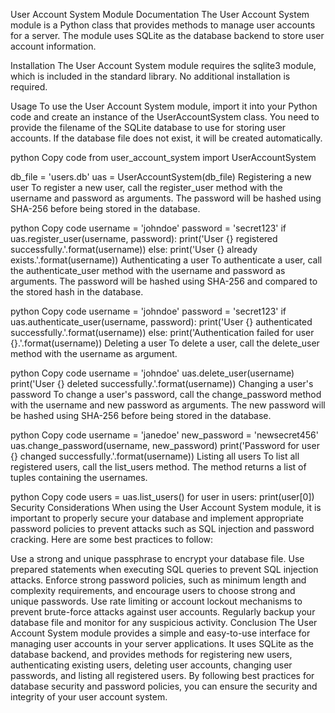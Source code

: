 User Account System Module Documentation
The User Account System module is a Python class that provides methods to manage user accounts for a server. The module uses SQLite as the database backend to store user account information.

Installation
The User Account System module requires the sqlite3 module, which is included in the standard library. No additional installation is required.

Usage
To use the User Account System module, import it into your Python code and create an instance of the UserAccountSystem class. You need to provide the filename of the SQLite database to use for storing user accounts. If the database file does not exist, it will be created automatically.

python
Copy code
from user_account_system import UserAccountSystem

db_file = 'users.db'
uas = UserAccountSystem(db_file)
Registering a new user
To register a new user, call the register_user method with the username and password as arguments. The password will be hashed using SHA-256 before being stored in the database.

python
Copy code
username = 'johndoe'
password = 'secret123'
if uas.register_user(username, password):
    print('User {} registered successfully.'.format(username))
else:
    print('User {} already exists.'.format(username))
Authenticating a user
To authenticate a user, call the authenticate_user method with the username and password as arguments. The password will be hashed using SHA-256 and compared to the stored hash in the database.

python
Copy code
username = 'johndoe'
password = 'secret123'
if uas.authenticate_user(username, password):
    print('User {} authenticated successfully.'.format(username))
else:
    print('Authentication failed for user {}.'.format(username))
Deleting a user
To delete a user, call the delete_user method with the username as argument.

python
Copy code
username = 'johndoe'
uas.delete_user(username)
print('User {} deleted successfully.'.format(username))
Changing a user's password
To change a user's password, call the change_password method with the username and new password as arguments. The new password will be hashed using SHA-256 before being stored in the database.

python
Copy code
username = 'janedoe'
new_password = 'newsecret456'
uas.change_password(username, new_password)
print('Password for user {} changed successfully.'.format(username))
Listing all users
To list all registered users, call the list_users method. The method returns a list of tuples containing the usernames.

python
Copy code
users = uas.list_users()
for user in users:
    print(user[0])
Security Considerations
When using the User Account System module, it is important to properly secure your database and implement appropriate password policies to prevent attacks such as SQL injection and password cracking. Here are some best practices to follow:

Use a strong and unique passphrase to encrypt your database file.
Use prepared statements when executing SQL queries to prevent SQL injection attacks.
Enforce strong password policies, such as minimum length and complexity requirements, and encourage users to choose strong and unique passwords.
Use rate limiting or account lockout mechanisms to prevent brute-force attacks against user accounts.
Regularly backup your database file and monitor for any suspicious activity.
Conclusion
The User Account System module provides a simple and easy-to-use interface for managing user accounts in your server applications. It uses SQLite as the database backend, and provides methods for registering new users, authenticating existing users, deleting user accounts, changing user passwords, and listing all registered users. By following best practices for database security and password policies, you can ensure the security and integrity of your user account system.